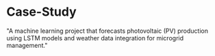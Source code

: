 # Case-Study
"A machine learning project that forecasts photovoltaic (PV) production using LSTM models and weather data integration for microgrid management."
